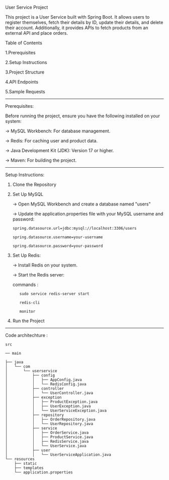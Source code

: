 User Service Project

This project is a User Service built with Spring Boot. It allows users to register themselves, fetch their details by ID, update their details, and delete their account. Additionally, it provides APIs to fetch products from an external API and place orders.

Table of Contents

1.Prerequisites

2.Setup Instructions

3.Project Structure

4.API Endpoints

5.Sample Requests

------------------------------------------------------------------------------------------------------------------------------------------------------------------

Prerequisites:

Before running the project, ensure you have the following installed on your system:

-> MySQL Workbench: For database management.

-> Redis: For caching user and product data.

-> Java Development Kit (JDK): Version 17 or higher.

-> Maven: For building the project.

------------------------------------------------------------------------------------------------------------------------------------------------------------------
Setup Instructions:

1. Clone the Repository

2. Set Up MySQL

   -> Open MySQL Workbench and create a database named "users"

   -> Update the application.properties file with your MySQL username and password:

       spring.datasource.url=jdbc:mysql://localhost:3306/users

       spring.datasource.username=your-username

       spring.datasource.password=your-password

3. Set Up Redis:

   -> Install Redis on your system.

   -> Start the Redis server:

   commands : 

          sudo service redis-server start

          redis-cli

          monitor

4. Run the Project

-----------------------------------------------------------------------------------------------------------------------------------------------------------------------------------------------------------------

Code architechture :


    src

    ── main

    ├── java
    │   └── com
    │       └── userservice
    │           ├── config
    │           │   ├── AppConfig.java
    │           │   └── RedisConfig.java
    │           ├── controller
    │           │   └── UserController.java
    │           ├── exception
    │           │   ├── ProductException.java
    │           │   ├── UserException.java
    │           │   └── UserServiceException.java
    │           ├── repository
    │           │   ├── OrderRepository.java
    │           │   └── UserRepository.java
    │           ├── service
    │           │   ├── OrderService.java
    │           │   ├── ProductService.java
    │           │   ├── RedisService.java
    │           │   └── UserService.java
    │           ├── user
    │           │   └── UserServiceApplication.java
    └── resources
        ├── static
        ├── templates
        └── application.properties

